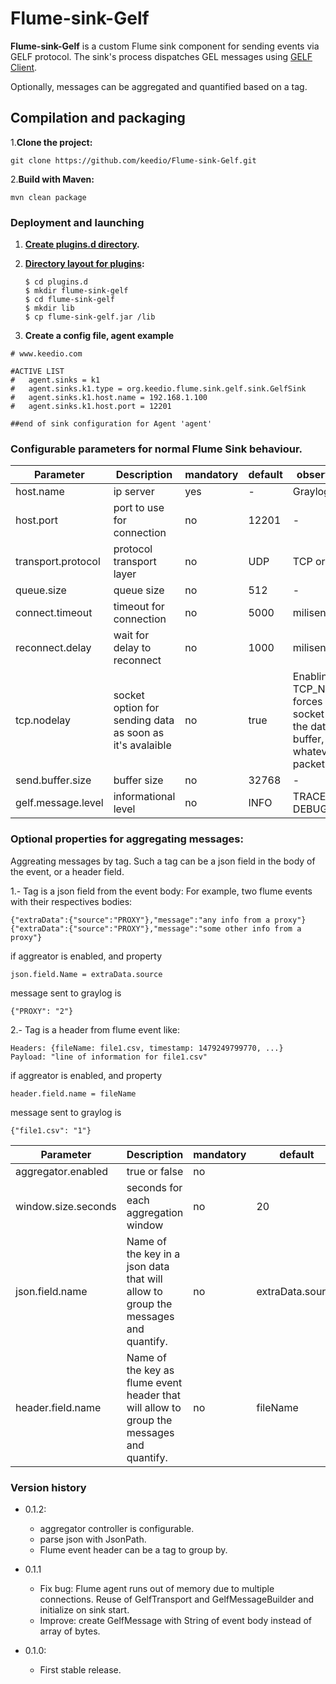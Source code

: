 # Flume-sink-Gelf

**Flume-sink-Gelf**  is a custom Flume sink component for sending events via GELF protocol.
The sink's process dispatches GEL messages using [GELF Client](https://github.com/Graylog2/gelfclient).

Optionally, messages can be aggregated and quantified based on a tag.



## Compilation and packaging
1.**Clone the project:**
```
git clone https://github.com/keedio/Flume-sink-Gelf.git
```

2.**Build with Maven:**
```
mvn clean package
```

### Deployment and launching ###

1. **[Create plugins.d directory](https://flume.apache.org/FlumeUserGuide.html#the-plugins-d-directory).**
2. **[Directory layout for plugins](https://flume.apache.org/FlumeUserGuide.html#directory-layout-for-plugins):**

    ```
    $ cd plugins.d
    $ mkdir flume-sink-gelf
    $ cd flume-sink-gelf
    $ mkdir lib
    $ cp flume-sink-gelf.jar /lib
     ```

3. **Create a config file, agent example**
````
# www.keedio.com

#ACTIVE LIST
#   agent.sinks = k1
#   agent.sinks.k1.type = org.keedio.flume.sink.gelf.sink.GelfSink
#   agent.sinks.k1.host.name = 192.168.1.100
#   agent.sinks.k1.host.port = 12201

##end of sink configuration for Agent 'agent'
````


### Configurable parameters for normal Flume Sink behaviour.

|Parameter|Description|mandatory|default|observations|
|------|-----------|---|----|---|
|host.name|ip server |yes|-|Graylog server|
|host.port| port to use for connection|no|12201|-|
|transport.protocol|protocol transport layer|no|UDP|TCP or UDP|
|queue.size|queue size |no|512|-|
|connect.timeout|timeout for connection|no|5000|milisencods|
|reconnect.delay|wait for delay to reconnect|no|1000|milisencods|
|tcp.nodelay|socket option for sending data as soon as it's avalaible|no|true|Enabling TCP_NODELAY forces a socket to send the data in its buffer, whatever the packet size.|
|send.buffer.size| buffer size |no| 32768|-|
|gelf.message.level|informational level |no| INFO|TRACE, DEBUG,...|


### Optional properties for aggregating messages:

Aggreating messages by tag. Such a tag can be a json field in the body of the event,
or a header field.

1.-  Tag is a json field from the event body:
 For example, two flume events with their respectives bodies:

```
{"extraData":{"source":"PROXY"},"message":"any info from a proxy"}
{"extraData":{"source":"PROXY"},"message":"some other info from a proxy"}
```
if aggreator is enabled, and property
 ```
 json.field.Name = extraData.source
 ```
 message sent to graylog is
```
{"PROXY": "2"}
```



2.- Tag is a header from flume event like:

```
Headers: {fileName: file1.csv, timestamp: 1479249799770, ...}
Payload: "line of information for file1.csv"
```

if aggreator is enabled, and property
```
header.field.name = fileName
```



 message sent to graylog is
```
{"file1.csv": "1"}
```




|Parameter|Description|mandatory|default|observations|
|------|-----------|---|----|---|
|aggregator.enabled|true or false|no||
|window.size.seconds|seconds for each aggregation window |no| 20|seconds|
|json.field.name|Name of the key in a json data that will allow to group the messages and quantify. |no| extraData.source|String|
|header.field.name|Name of the key as flume event header that will allow to group the messages and quantify.|no|fileName|String|

### Version history #####
- 0.1.2:
    + aggregator controller is configurable.
    + parse json with JsonPath.
    + Flume event header can be a tag to group by.

- 0.1.1
    + Fix bug: Flume agent runs out of memory due to multiple connections. Reuse of GelfTransport and GelfMessageBuilder and initialize on sink start.
    + Improve: create GelfMessage with String of event body instead of array of bytes.

- 0.1.0:
    + First stable release.




